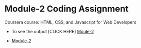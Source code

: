 

# Module-2 Coding Assignment

Coursera course: HTML, CSS, and Javascript for Web Developers

* To see the output [CLICK HERE] [Moule-2](https://rohannaroni.github.io/Coursera-Assignment/module-2/index.html)

* [Module-2](https://siddartha19.github.io/Coursera-HTML-CSS-and-JavaScript-for-Web-Developers/Assignments/module-2/index.html)

